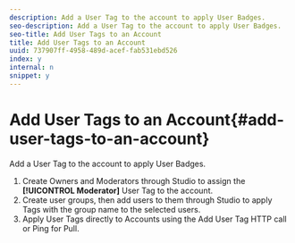 ```yaml
---
description: Add a User Tag to the account to apply User Badges.
seo-description: Add a User Tag to the account to apply User Badges.
seo-title: Add User Tags to an Account
title: Add User Tags to an Account
uuid: 737907ff-4958-489d-acef-fab531ebd526
index: y
internal: n
snippet: y
---
```


# Add User Tags to an Account{#add-user-tags-to-an-account}

Add a User Tag to the account to apply User Badges.

1. Create Owners and Moderators through Studio to assign the **[!UICONTROL Moderator]** User Tag to the account.
1. Create user groups, then add users to them through Studio to apply Tags with the group name to the selected users.
1. Apply User Tags directly to Accounts using the Add User Tag HTTP call or Ping for Pull.
